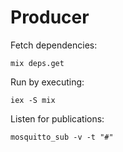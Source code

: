 # Producer

Fetch dependencies:
```shell
mix deps.get
```

Run by executing:
```shell
iex -S mix
```

Listen for publications:
```shell
mosquitto_sub -v -t "#"
```

